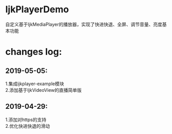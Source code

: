 # IjkPlayerDemo
自定义基于IjkMediaPlayer的播放器，实现了快进快退、全屏、调节音量、亮度基本功能<br>
# changes log:
## 2019-05-05:
1.集成ijkplayer-example模块<br>
2.添加基于IjkVideoView的直播简单版<br>
## 2019-04-29:
1.添加对https的支持<br>
2.优化快进快退的滑动<br>

